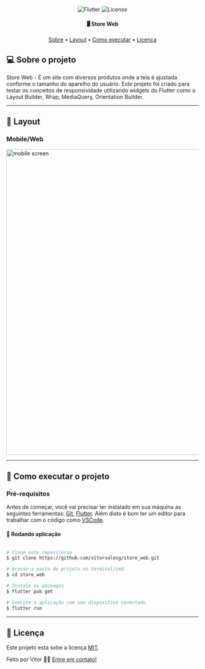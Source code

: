 <p align="center">
  <img alt="Flutter" src="https://img.shields.io/badge/Flutter%20-%2302569B.svg?&style=flat-square&logo=Flutter&logoColor=white" />
  <img alt="License" src="https://img.shields.io/badge/license-MIT-brightgreen">
 </p>

<h4 align="center"> 
	 🖥️ Store Web
</h4>

<p align="center">
 <a href="#-sobre-o-projeto">Sobre</a> •
 <a href="#-layout">Layout</a> • 
 <a href="#-como-executar-o-projeto">Como executar</a> • 
 <a href="#user-content--licença">Licença</a>
</p>


## 💻 Sobre o projeto

Store Web - É um site com diversos produtos onde a tela é ajustada conforme o tamanho do aparelho do usuário. Este projeto foi criado para testar os conceitos de responsividade utilizando widgets do Flutter como o Layout Builder, Wrap, MediaQuery, Orientation Builder.

---


## 🎨 Layout

### Mobile/Web
 
 <img alt="mobile screen" width="800" src="https://user-images.githubusercontent.com/42179077/121823339-ff864c80-cc7a-11eb-938c-ca28d0c17cf9.gif">	
 


---

## 🚀 Como executar o projeto

### Pré-requisitos

Antes de começar, você vai precisar ter instalado em sua máquina as seguintes ferramentas:
[Git](https://git-scm.com), [Flutter](https://flutter.dev/). 
Além disto é bom ter um editor para trabalhar com o código como [VSCode](https://code.visualstudio.com/).

#### 🎲 Rodando aplicação

```bash

# Clone este repositório
$ git clone https://github.com/vitorsalesg/store_web.git

# Acesse a pasta do projeto no terminal/cmd
$ cd store_web

# Instale os packages
$ flutter pub get

# Execute a aplicação com seu dispositivo conectado
$ flutter run


```
---

## 📝 Licença

Este projeto esta sobe a licença [MIT](./LICENSE).

Feito por Vitor 👋🏽 [Entre em contato!](https://www.linkedin.com/in/vitorsalesg/)
